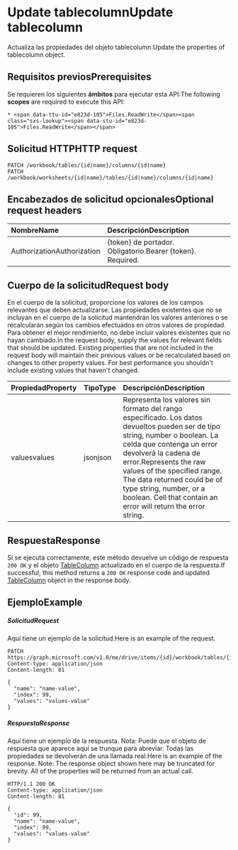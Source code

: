 # <a name="update-tablecolumn"></a><span data-ttu-id="e823d-101">Update tablecolumn</span><span class="sxs-lookup"><span data-stu-id="e823d-101">Update tablecolumn</span></span>

<span data-ttu-id="e823d-102">Actualiza las propiedades del objeto tablecolumn.</span><span class="sxs-lookup"><span data-stu-id="e823d-102">Update the properties of tablecolumn object.</span></span>
## <a name="prerequisites"></a><span data-ttu-id="e823d-103">Requisitos previos</span><span class="sxs-lookup"><span data-stu-id="e823d-103">Prerequisites</span></span>
<span data-ttu-id="e823d-104">Se requieren los siguientes **ámbitos** para ejecutar esta API:</span><span class="sxs-lookup"><span data-stu-id="e823d-104">The following **scopes** are required to execute this API:</span></span> 

    * <span data-ttu-id="e823d-105">Files.ReadWrite</span><span class="sxs-lookup"><span data-stu-id="e823d-105">Files.ReadWrite</span></span>

## <a name="http-request"></a><span data-ttu-id="e823d-106">Solicitud HTTP</span><span class="sxs-lookup"><span data-stu-id="e823d-106">HTTP request</span></span>
<!-- { "blockType": "ignored" } -->
```http
PATCH /workbook/tables/{id|name}/columns/{id|name}
PATCH /workbook/worksheets/{id|name}/tables/{id|name}/columns/{id|name}
```
## <a name="optional-request-headers"></a><span data-ttu-id="e823d-107">Encabezados de solicitud opcionales</span><span class="sxs-lookup"><span data-stu-id="e823d-107">Optional request headers</span></span>
| <span data-ttu-id="e823d-108">Nombre</span><span class="sxs-lookup"><span data-stu-id="e823d-108">Name</span></span>       | <span data-ttu-id="e823d-109">Descripción</span><span class="sxs-lookup"><span data-stu-id="e823d-109">Description</span></span>|
|:-----------|:-----------|
| <span data-ttu-id="e823d-110">Authorization</span><span class="sxs-lookup"><span data-stu-id="e823d-110">Authorization</span></span>  | <span data-ttu-id="e823d-p101">{token} de portador. Obligatorio.</span><span class="sxs-lookup"><span data-stu-id="e823d-p101">Bearer {token}. Required.</span></span> |


## <a name="request-body"></a><span data-ttu-id="e823d-113">Cuerpo de la solicitud</span><span class="sxs-lookup"><span data-stu-id="e823d-113">Request body</span></span>
<span data-ttu-id="e823d-p102">En el cuerpo de la solicitud, proporcione los valores de los campos relevantes que deben actualizarse. Las propiedades existentes que no se incluyan en el cuerpo de la solicitud mantendrán los valores anteriores o se recalcularán según los cambios efectuados en otros valores de propiedad. Para obtener el mejor rendimiento, no debe incluir valores existentes que no hayan cambiado.</span><span class="sxs-lookup"><span data-stu-id="e823d-p102">In the request body, supply the values for relevant fields that should be updated. Existing properties that are not included in the request body will maintain their previous values or be recalculated based on changes to other property values. For best performance you shouldn't include existing values that haven't changed.</span></span>

| <span data-ttu-id="e823d-117">Propiedad</span><span class="sxs-lookup"><span data-stu-id="e823d-117">Property</span></span>     | <span data-ttu-id="e823d-118">Tipo</span><span class="sxs-lookup"><span data-stu-id="e823d-118">Type</span></span>   |<span data-ttu-id="e823d-119">Descripción</span><span class="sxs-lookup"><span data-stu-id="e823d-119">Description</span></span>|
|:---------------|:--------|:----------|
|<span data-ttu-id="e823d-120">values</span><span class="sxs-lookup"><span data-stu-id="e823d-120">values</span></span>|<span data-ttu-id="e823d-121">json</span><span class="sxs-lookup"><span data-stu-id="e823d-121">json</span></span>|<span data-ttu-id="e823d-p103">Representa los valores sin formato del rango especificado. Los datos devueltos pueden ser de tipo string, number o boolean. La celda que contenga un error devolverá la cadena de error.</span><span class="sxs-lookup"><span data-stu-id="e823d-p103">Represents the raw values of the specified range. The data returned could be of type string, number, or a boolean. Cell that contain an error will return the error string.</span></span>|

## <a name="response"></a><span data-ttu-id="e823d-125">Respuesta</span><span class="sxs-lookup"><span data-stu-id="e823d-125">Response</span></span>

<span data-ttu-id="e823d-126">Si se ejecuta correctamente, este método devuelve un código de respuesta `200 OK` y el objeto [TableColumn](../resources/tablecolumn.md) actualizado en el cuerpo de la respuesta.</span><span class="sxs-lookup"><span data-stu-id="e823d-126">If successful, this method returns a `200 OK` response code and updated [TableColumn](../resources/tablecolumn.md) object in the response body.</span></span>
## <a name="example"></a><span data-ttu-id="e823d-127">Ejemplo</span><span class="sxs-lookup"><span data-stu-id="e823d-127">Example</span></span>
##### <a name="request"></a><span data-ttu-id="e823d-128">Solicitud</span><span class="sxs-lookup"><span data-stu-id="e823d-128">Request</span></span>
<span data-ttu-id="e823d-129">Aquí tiene un ejemplo de la solicitud.</span><span class="sxs-lookup"><span data-stu-id="e823d-129">Here is an example of the request.</span></span>
<!-- {
  "blockType": "request",
  "name": "update_tablecolumn"
}-->
```http
PATCH https://graph.microsoft.com/v1.0/me/drive/items/{id}/workbook/tables/{id|name}/columns/{id|name}
Content-type: application/json
Content-length: 81

{
  "name": "name-value",
  "index": 99,
  "values": "values-value"
}
```
##### <a name="response"></a><span data-ttu-id="e823d-130">Respuesta</span><span class="sxs-lookup"><span data-stu-id="e823d-130">Response</span></span>
<span data-ttu-id="e823d-p104">Aquí tiene un ejemplo de la respuesta. Nota: Puede que el objeto de respuesta que aparece aquí se trunque para abreviar. Todas las propiedades se devolverán de una llamada real.</span><span class="sxs-lookup"><span data-stu-id="e823d-p104">Here is an example of the response. Note: The response object shown here may be truncated for brevity. All of the properties will be returned from an actual call.</span></span>
<!-- {
  "blockType": "response",
  "truncated": true,
  "@odata.type": "microsoft.graph.tableColumn"
} -->
```http
HTTP/1.1 200 OK
Content-type: application/json
Content-length: 81

{
  "id": 99,
  "name": "name-value",
  "index": 99,
  "values": "values-value"
}
```

<!-- uuid: 8fcb5dbc-d5aa-4681-8e31-b001d5168d79
2015-10-25 14:57:30 UTC -->
<!-- {
  "type": "#page.annotation",
  "description": "Update tablecolumn",
  "keywords": "",
  "section": "documentation",
  "tocPath": ""
}-->